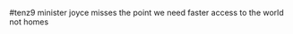 <!--
id: 187255832
link: http://kevinisom.info/post/187255832/tenz9-minister-joyce-misses-the-point-we-need
slug: tenz9-minister-joyce-misses-the-point-we-need
date: Mon Sep 14 2009 11:10:36 GMT+1200 (NZST)
raw: {"blog_name":"kevinisom","id":187255832,"post_url":"http://kevinisom.info/post/187255832/tenz9-minister-joyce-misses-the-point-we-need","slug":"tenz9-minister-joyce-misses-the-point-we-need","type":"text","date":"2009-09-13 23:10:36 GMT","timestamp":1252883436,"state":"published","format":"html","reblog_key":"fERUnIYj","tags":[],"short_url":"http://tmblr.co/Zw68YyBAKmO","highlighted":[],"feed_item":"http://twitter.com/kev_nz/statuses/3962330838","from_feed_id":"650289","note_count":0,"title":null,"body":"<p>#tenz9 minister joyce misses the point we need faster access to the world not homes</p>"}
publish: 2009-09-014
tags: 
title: null
-->


\#tenz9 minister joyce misses the point we need faster access to the
world not homes


